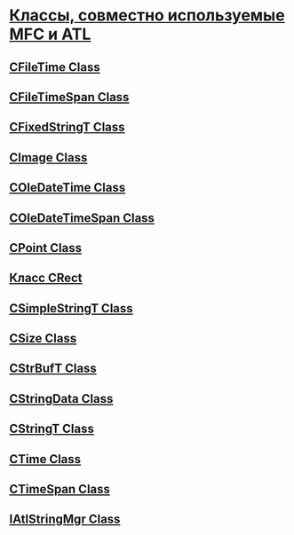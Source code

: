 # [Классы, совместно используемые MFC и ATL](classes-shared-by-mfc-and-atl.md)
## [CFileTime Class](cfiletime-class.md)
## [CFileTimeSpan Class](cfiletimespan-class.md)
## [CFixedStringT Class](cfixedstringt-class.md)
## [CImage Class](cimage-class.md)
## [COleDateTime Class](coledatetime-class.md)
## [COleDateTimeSpan Class](TocOutOfQuery)
## [CPoint Class](TocOutOfQuery)
## [Класс CRect](crect-class.md)
## [CSimpleStringT Class](csimplestringt-class.md)
## [CSize Class](csize-class.md)
## [CStrBufT Class](cstrbuft-class.md)
## [CStringData Class](cstringdata-class.md)
## [CStringT Class](cstringt-class.md)
## [CTime Class](TocOutOfQuery)
## [CTimeSpan Class](ctimespan-class.md)
## [IAtlStringMgr Class](TocOutOfQuery)
